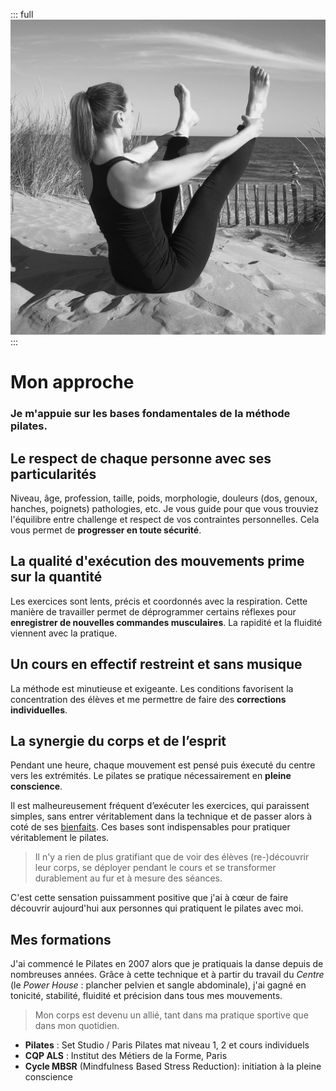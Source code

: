 ::: full
![description de l'image](../images/anne-gabrielle-com-pilates-02.jpg)
:::

# Mon approche

### Je m'appuie sur les bases fondamentales de la méthode pilates.

## Le respect de chaque personne avec ses particularités

Niveau, âge, profession, taille, poids, morphologie, douleurs (dos, genoux, hanches, poignets) pathologies, etc. Je vous guide pour que vous trouviez l'équilibre entre challenge et respect de vos contraintes personnelles. Cela vous permet de **progresser en toute sécurité**.

## La qualité d'exécution des mouvements prime sur la quantité

Les exercices sont lents, précis et coordonnés avec la respiration. Cette manière de travailler permet de déprogrammer certains réflexes pour **enregistrer de nouvelles commandes musculaires**. La rapidité et la fluidité viennent avec la pratique.

## Un cours en effectif restreint et sans musique

La méthode est minutieuse et exigeante. Les conditions favorisent la concentration des élèves et me permettre de faire des **corrections individuelles**.

## La synergie du corps et de l’esprit

Pendant une heure, chaque mouvement est pensé puis éxecuté du centre vers les extrémités. Le pilates se pratique nécessairement en **pleine conscience**.

Il est malheureusement fréquent d’exécuter les exercices, qui paraissent simples, sans entrer véritablement dans la technique et de passer alors à coté de ses <a href="/bienfaits">bienfaits</a>. Ces bases sont indispensables pour pratiquer véritablement le pilates.

> Il n'y a rien de plus gratifiant que de voir des élèves (re-)découvrir leur corps, se déployer pendant le cours et se transformer durablement au fur et à mesure des séances.

C'est cette sensation puissamment positive que j'ai à cœur de faire découvrir aujourd'hui aux personnes qui pratiquent le pilates avec moi.

## Mes formations

J'ai commencé le Pilates en 2007 alors que je pratiquais la danse depuis de nombreuses années. Grâce à cette technique et à partir du travail du _Centre_ (le _Power House_ : plancher pelvien et sangle abdominale), j'ai gagné en tonicité, stabilité, fluidité et précision dans tous mes mouvements.

> Mon corps est devenu un allié, tant dans ma pratique sportive que dans mon quotidien.

- **Pilates** : Set Studio / Paris Pilates mat niveau 1, 2 et cours individuels
- **CQP ALS** : Institut des Métiers de la Forme, Paris
- **Cycle MBSR** (Mindfulness Based Stress Reduction): initiation à la pleine conscience
